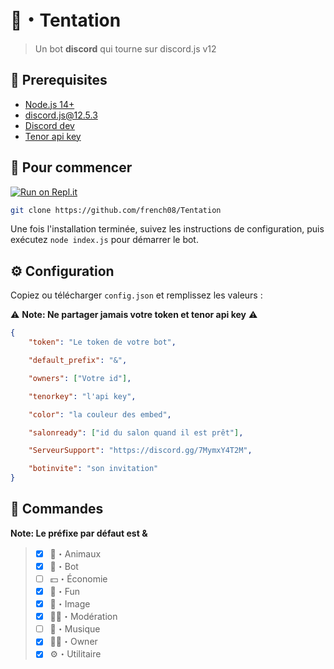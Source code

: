 # 🥀・Tentation

> Un bot **discord** qui tourne sur discord.js v12

## 🚧 Prerequisites 

- [Node.js 14+](https://nodejs.org/en/download/)
- [discord.js@12.5.3](https://www.npmjs.com/package/discord.js/v/12.5.3)
- [Discord dev](https://discord.com/developers/applications)
- [Tenor api key](https://tenor.com/developer/keyregistration)
## 🚀 Pour commencer

[![Run on Repl.it](https://repl.it/badge/github/french08/Tentation)](https://repl.it/github/french08/Tentation)

```sh
git clone https://github.com/french08/Tentation
```

Une fois l'installation terminée, suivez les instructions de configuration, puis exécutez `node index.js` pour démarrer le bot.

## ⚙️ Configuration

Copiez ou télécharger `config.json` et remplissez les valeurs :

⚠️ **Note: Ne partager jamais votre token et tenor api key** ⚠️

```json
{
    "token": "Le token de votre bot",

    "default_prefix": "&", 

    "owners": ["Votre id"], 

    "tenorkey": "l'api key",

    "color": "la couleur des embed",

    "salonready": ["id du salon quand il est prêt"],

    "ServeurSupport": "https://discord.gg/7MymxY4T2M",

    "botinvite": "son invitation"
}
```
## 📝 Commandes

**Note: Le préfixe par défaut est &**

> - [x] 🐢・Animaux
> - [x] 🤖・Bot
> - [ ] 💵・Économie
> - [x] 🎉・Fun
> - [x] 📸・Image
> - [x] 🧑‍⚖️・Modération
> - [ ] 🎵・Musique
> - [x] 🧑‍💻・Owner
> - [x] ⚙️・Utilitaire
